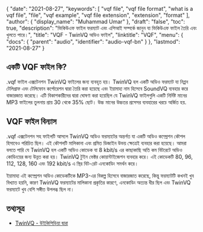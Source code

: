 {
  "date": "2021-08-27",
  "keywords": [
    "vqf file",
    "vqf file format",
    "what is a vqf file",
    "file",
    "vqf example",
    "vqf file extension",
    "extension",
    "format"
  ],
  "author": {
    "display_name": "Muhammad Umar"
  },
  "draft": "false",
  "toc": true,
  "description": "ভিকিউএফ ফাইল ফরম্যাট এবং এপিআই সম্পর্কে জানুন যা ভিকিউএফ ফাইল তৈরি এবং খুলতে পারে।",
  "title": "VQF - TwinVQ অডিও ফাইল",
  "linktitle": "VQF",
  "menu": {
    "docs": {
      "parent": "audio",
      "identifier": "audio-vqf-bn"
    }
  },
  "lastmod": "2021-08-27"
}

## একটি VQF ফাইল কি?
.vqf ফাইল এক্সটেনশন TwinVQ ফাইলের জন্য ব্যবহৃত হয়। TwinVQ হল একটি অডিও ফরম্যাট যা নিপ্পন টেলিগ্রাফ এবং টেলিফোন কর্পোরেশন দ্বারা তৈরি করা হয়েছে এবং ইয়ামাহা নাম হিসেবে SoundVQ ব্যবহার করে বাজারজাত করেছে। এটি বিকাশকারীদের দ্বারা ঘোষণা করা হয়েছিল যে TwinVQ ফাইলগুলি একটি নির্দিষ্ট মানের MP3 ফাইলের তুলনায় প্রায় 30 থেকে 35% ছোট। উচ্চ মানের উচ্চতর প্রসেসর ব্যবহারের খরচে অর্জিত হয়.

## VQF ফাইল বিন্যাস

.vqf এক্সটেনশন সহ ফাইলটি আসলে TwinVQ অডিও ফরম্যাটের অন্তর্গত যা একটি অডিও কম্প্রেশন কৌশল হিসাবেও পরিচিত ছিল। এই কৌশলটি মালিকানা এবং প্রমিত ডিজাইন উভয় ক্ষেত্রেই ব্যবহার করা হয়েছে। আমরা বলতে পারি যে TwinVQ হল একটি অডিও কোডেক যা 8 kbit/s এর কাছাকাছি অতি কম বিটরেটে অডিও কোডিংয়ের জন্য উন্নত করা হয়। TwinVQ টুইন ভেক্টর কোয়ান্টাইজেশন ব্যবহার করে। এই কোডেকটি 80, 96, 112, 128, 160 এবং 192 kbit/s এ স্থির বিট-রেট এনকোডিং সমর্থন করে।

ইয়ামাহা এই কম্প্রেশন অডিও কোডেকটিকে MP3-এর বিকল্প হিসেবে বাজারজাত করেছে, কিন্তু ফরম্যাটটি কখনই খুব বিখ্যাত হয়নি, কারণ TwinVQ ফরম্যাটের মালিকানা প্রকৃতির কারণে, এনকোডিং অত্যন্ত ধীর ছিল এবং TwinVQ ফরম্যাটে খুব বেশি সঙ্গীত উপলব্ধ ছিল না।

## তথ্যসূত্র

* [TwinVQ - উইকিপিডিয়া দ্বারা](https://en.wikipedia.org/wiki/TwinVQ)



